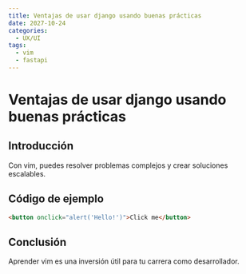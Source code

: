 ```yaml
---
title: Ventajas de usar django usando buenas prácticas
date: 2027-10-24
categories:
  - UX/UI
tags:
  - vim
  - fastapi
---
```


# Ventajas de usar django usando buenas prácticas

## Introducción

Con vim, puedes resolver problemas complejos y crear soluciones escalables.

## Código de ejemplo

```html
<button onclick="alert('Hello!')">Click me</button>
```

## Conclusión

Aprender vim es una inversión útil para tu carrera como desarrollador.